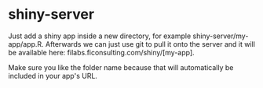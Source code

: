 # shiny-server
Just add a shiny app inside a new directory, for example shiny-server/my-app/app.R.  Afterwards we can just use git to pull it onto the server and it will be available here: filabs.ficonsulting.com/shiny/[my-app].  

Make sure you like the folder name because that will automatically be included in your app's URL.
